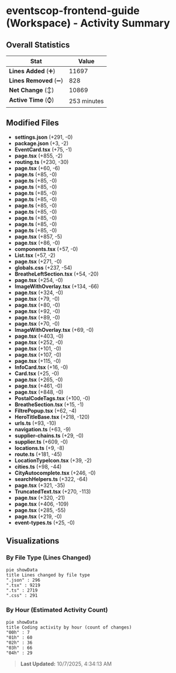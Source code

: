 # eventscop-frontend-guide (Workspace) - Activity Summary 

## Overall Statistics

| Stat                   | Value                                                             |
| ---------------------- | ----------------------------------------------------------------- |
| **Lines Added** (➕)   | 11697                                          |
| **Lines Removed** (➖) | 828                                        |
| **Net Change** (↕)    | 10869                |
| **Active Time** (⌚)   | 253 minutes |


## Modified Files
- **settings.json** (+291, -0)
- **package.json** (+3, -2)
- **EventCard.tsx** (+75, -1)
- **page.tsx** (+855, -2)
- **routing.ts** (+230, -30)
- **page.tsx** (+60, -6)
- **page.ts** (+85, -0)
- **page.ts** (+85, -0)
- **page.ts** (+85, -0)
- **page.ts** (+85, -0)
- **page.ts** (+85, -0)
- **page.ts** (+85, -0)
- **page.ts** (+85, -0)
- **page.ts** (+85, -0)
- **page.ts** (+85, -0)
- **page.ts** (+85, -0)
- **page.tsx** (+857, -5)
- **page.tsx** (+86, -0)
- **components.tsx** (+57, -0)
- **List.tsx** (+57, -2)
- **page.tsx** (+271, -0)
- **globals.css** (+237, -54)
- **BreatheLeftSection.tsx** (+54, -20)
- **page.tsx** (+254, -0)
- **ImageWithOverlay.tsx** (+134, -66)
- **page.tsx** (+324, -0)
- **page.tsx** (+79, -0)
- **page.tsx** (+80, -0)
- **page.tsx** (+92, -0)
- **page.tsx** (+89, -0)
- **page.tsx** (+70, -0)
- **ImageWithOverlay.tsx** (+69, -0)
- **page.tsx** (+403, -0)
- **page.tsx** (+252, -0)
- **page.tsx** (+101, -0)
- **page.tsx** (+107, -0)
- **page.tsx** (+115, -0)
- **InfoCard.tsx** (+16, -0)
- **Card.tsx** (+25, -0)
- **page.tsx** (+265, -0)
- **page.tsx** (+461, -0)
- **page.tsx** (+848, -0)
- **PostalCodeTags.tsx** (+100, -0)
- **BreatheSection.tsx** (+15, -1)
- **FiltrePopup.tsx** (+62, -4)
- **HeroTitleBase.tsx** (+218, -120)
- **urls.ts** (+93, -10)
- **navigation.ts** (+63, -9)
- **supplier-chains.ts** (+29, -0)
- **supplier.ts** (+609, -0)
- **locations.ts** (+9, -8)
- **route.ts** (+181, -45)
- **LocationTypeIcon.tsx** (+39, -2)
- **cities.ts** (+98, -44)
- **CityAutocomplete.tsx** (+246, -0)
- **searchHelpers.ts** (+322, -64)
- **page.tsx** (+321, -35)
- **TruncatedText.tsx** (+270, -113)
- **page.tsx** (+320, -21)
- **page.tsx** (+406, -109)
- **page.tsx** (+285, -55)
- **page.tsx** (+219, -0)
- **event-types.ts** (+25, -0)

## Visualizations

### By File Type (Lines Changed)

```mermaid
pie showData
title Lines changed by file type
".json" : 296
".tsx" : 9219
".ts" : 2719
".css" : 291
```

### By Hour (Estimated Activity Count)

```mermaid
pie showData
title Coding activity by hour (count of changes)
"00h" : 7
"01h" : 60
"02h" : 36
"03h" : 66
"04h" : 29
```


> **Last Updated:** 10/7/2025, 4:34:13 AM